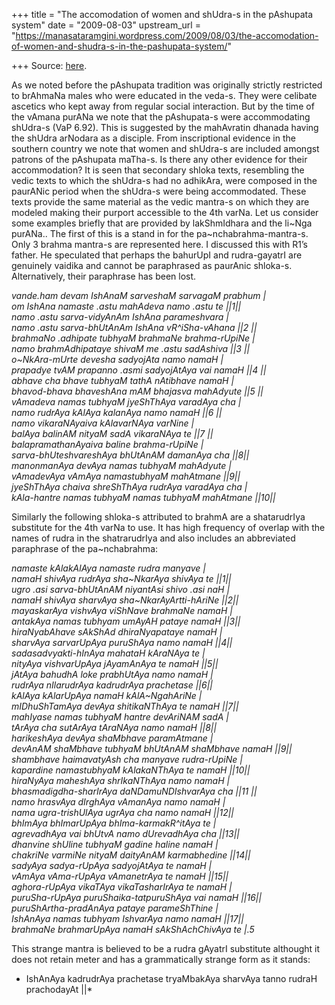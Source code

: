 +++
title = "The accomodation of women and shUdra-s in the pAshupata system"
date = "2009-08-03"
upstream_url = "https://manasataramgini.wordpress.com/2009/08/03/the-accomodation-of-women-and-shudra-s-in-the-pashupata-system/"

+++
Source: [here](https://manasataramgini.wordpress.com/2009/08/03/the-accomodation-of-women-and-shudra-s-in-the-pashupata-system/).

As we noted before the pAshupata tradition was originally strictly
restricted to brAhmaNa males who were educated in the veda-s. They were
celibate ascetics who kept away from regular social interaction. But by
the time of the vAmana purANa we note that the pAshupata-s were
accommodating shUdra-s (VaP 6.92). This is suggested by the mahAvratin
dhanada having the shUdra arNodara as a disciple. From inscriptional
evidence in the southern country we note that women and shUdra-s are
included amongst patrons of the pAshupata maTha-s. Is there any other
evidence for their accommodation? It is seen that secondary shloka
texts, resembling the vedic texts to which the shUdra-s had no adhikAra,
were composed in the paurANic period when the shUdra-s were being
accommodated. These texts provide the same material as the vedic
mantra-s on which they are modeled making their purport accessible to
the 4th varNa. Let us consider some examples briefly that are provided
by lakShmIdhara and the li\~Nga purANa.. The first of this is a stand in
for the pa\~nchabrahma-mantra-s. Only 3 brahma mantra-s are represented
here. I discussed this with R1’s father. He speculated that perhaps the
bahurUpI and rudra-gayatrI are genuinely vaidika and cannot be
paraphrased as paurAnic shloka-s. Alternatively, their paraphrase has
been lost.

*vande.ham devam IshAnaM sarveshaM sarvagaM prabhum \|  
om IshAna namaste .astu mahAdeva namo .astu te \|\|1\|\|  
namo .astu sarva-vidyAnAm IshAna parameshvara \|  
namo .astu sarva-bhUtAnAm IshAna vR^iSha-vAhana \|\|2 \|\|  
brahmaNo .adhipate tubhyaM brahmaNe brahma-rUpiNe \|  
namo brahmAdhipataye shivaM me .astu sadAshiva \|\|3 \|\|  
o\~NkAra-mUrte devesha sadyojAta namo namaH \|  
prapadye tvAM prapanno .asmi sadyojAtAya vai namaH \|\|4 \|\|  
abhave cha bhave tubhyaM tathA nAtibhave namaH \|  
bhavod-bhava bhaveshAna mAM bhajasva mahAdyute \|\|5 \|\|  
vAmadeva namas tubhyaM jyeShThAya varadAya cha \|  
namo rudrAya kAlAya kalanAya namo namaH \|\|6 \|\|  
namo vikaraNAyaiva kAlavarNAya varNine \|  
balAya balinAM nityaM sadA vikaraNAya te \|\|7 \|\|  
balapramathanAyaiva baline brahma-rUpiNe \|  
sarva-bhUteshvareshAya bhUtAnAM damanAya cha \|\|8\|\|  
manonmanAya devAya namas tubhyaM mahAdyute \|  
vAmadevAya vAmAya namastubhyaM mahAtmane \|\|9\|\|  
jyeShThAya chaiva shreShThAya rudrAya varadAya cha \|  
kAla-hantre namas tubhyaM namas tubhyaM mahAtmane \|\|10\|\|*

Similarly the following shloka-s attributed to brahmA are a shatarudrIya
substitute for the 4th varNa to use. It has high frequency of overlap
with the names of rudra in the shatrarudrIya and also includes an
abbreviated paraphrase of the pa\~nchabrahma:

*namaste kAlakAlAya namaste rudra manyave \|  
namaH shivAya rudrAya sha\~NkarAya shivAya te \|\|1\|\|  
ugro .asi sarva-bhUtAnAM niyantAsi shivo .asi naH \|  
namaH shivAya sharvAya sha\~NkarAyArtti-hAriNe \|\|2\|\|  
mayaskarAya vishvAya viShNave brahmaNe namaH \|  
antakAya namas tubhyam umAyAH pataye namaH \|\|3\|\|  
hiraNyabAhave sAkShAd dhiraNyapataye namaH \|  
sharvAya sarvarUpAya puruShAya namo namaH \|\|4\|\|  
sadasadvyakti-hInAya mahataH kAraNAya te \|  
nityAya vishvarUpAya jAyamAnAya te namaH \|\|5\|\|  
jAtAya bahudhA loke prabhUtAya namo namaH \|  
rudrAya nIlarudrAya kadrudrAya prachetase \|\|6\|\|  
kAlAya kAlarUpAya namaH kAlA\~NgahAriNe \|  
mIDhuShTamAya devAya shitikaNThAya te namaH \|\|7\|\|  
mahIyase namas tubhyaM hantre devAriNAM sadA \|  
tArAya cha sutArAya tAraNAya namo namaH \|\|8\|\|  
harikeshAya devAya shaMbhave paramAtmane \|  
devAnAM shaMbhave tubhyaM bhUtAnAM shaMbhave namaH \|\|9\|\|  
shambhave haimavatyAsh cha manyave rudra-rUpiNe \|  
kapardine namastubhyaM kAlakaNThAya te namaH \|\|10\|\|  
hiraNyAya maheshAya shrIkaNThAya namo namaH \|  
bhasmadigdha-sharIrAya daNDamuNDIshvarAya cha \|\|11 \|\|  
namo hrasvAya dIrghAya vAmanAya namo namaH \|  
nama ugra-trishUlAya ugrAya cha namo namaH \|\|12\|\|  
bhImAya bhImarUpAya bhIma-karmakR^itAya te \|  
agrevadhAya vai bhUtvA namo dUrevadhAya cha \|\|13\|\|  
dhanvine shUline tubhyaM gadine haline namaH \|  
chakriNe varmiNe nityaM daityAnAM karmabhedine \|\|14\|\|  
sadyAya sadya-rUpAya sadyojAtAya te namaH \|  
vAmAya vAma-rUpAya vAmanetrAya te namaH \|\|15\|\|  
aghora-rUpAya vikaTAya vikaTasharIrAya te namaH \|  
puruSha-rUpAya puruShaika-tatpuruShAya vai namaH \|\|16\|\|  
puruShArtha-pradAnAya pataye parameShThine \|  
IshAnAya namas tubhyam IshvarAya namo namaH \|\|17\|\|  
brahmaNe brahmarUpAya namaH sAkShAchChivAya te \|.5*

This strange mantra is believed to be a rudra gAyatrI substitute
althought it does not retain meter and has a grammatically strange form
as it stands:  
* IshAnAya kadrudrAya prachetase tryaMbakAya sharvAya tanno rudraH
prachodayAt \|\|*

